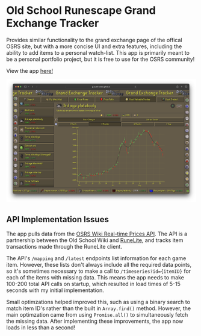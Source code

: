 # Old School Runescape Grand Exchange Tracker
Provides similar functionality to the grand exchange page of the offical OSRS site, but with a more concise UI and extra features, including the ability to add items to a personal watch-list.
This app is primarily meant to be a personal portfolio project, but it is free to use for the OSRS community!

View the app [here!](https://austin-weeks.github.io/osrs-ge-app)

<a href="https://austin-weeks.github.io/osrs-ge-app">
  <picture><img src="/preview.png" alt="Preview of the price-tracker."></picture>
</a>

## API Implementation Issues
The app pulls data from the [OSRS Wiki Real-time Prices API](https://oldschool.runescape.wiki/w/RuneScape:Real-time_Prices). The API is a partnership between the Old School Wiki and [RuneLite](https://runelite.net/), and tracks item transactions made through the RuneLite client.

The API's `/mapping` and `/latest` endpoints list information for each game item. However, these lists don't always include all the required data points, so it's sometimes necessary to make a call to `/timeseries?id={itemID}` for each of the items with missing data. This means the app needs to make 100-200 total API calls on startup, which resulted in load times of 5-15 seconds with my initial implementation.

Small optimzations helped improved this, such as using a binary search to match item ID's rather than the built in `Array.find()` method. However, the main optimzation came from using `Promise.all()` to simultaneously fetch the missing data. After implementing these improvements, the app now loads in less than a second!
